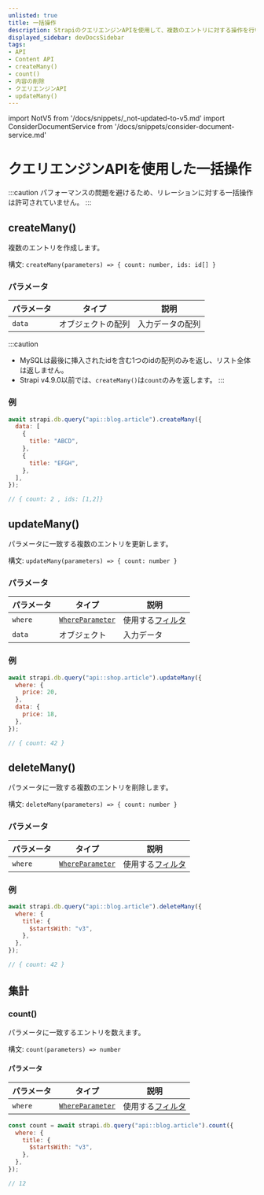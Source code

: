 ```yaml
---
unlisted: true
title: 一括操作
description: StrapiのクエリエンジンAPIを使用して、複数のエントリに対する操作を行います。
displayed_sidebar: devDocsSidebar
tags:
- API
- Content API
- createMany()
- count()
- 内容の削除
- クエリエンジンAPI
- updateMany()
---
```


import NotV5 from '/docs/snippets/_not-updated-to-v5.md'
import ConsiderDocumentService from '/docs/snippets/consider-document-service.md'

# クエリエンジンAPIを使用した一括操作

<ConsiderDocumentService />

:::caution
パフォーマンスの問題を避けるため、リレーションに対する一括操作は許可されていません。
:::

## createMany()

複数のエントリを作成します。

構文: `createMany(parameters) => { count: number, ids: id[] }`

### パラメータ

| パラメータ | タイプ             | 説明         |
| --------- | ---------------- | ------------------- |
| `data`    | オブジェクトの配列 | 入力データの配列 |

:::caution
* MySQLは最後に挿入されたidを含む1つのidの配列のみを返し、リスト全体は返しません。
* Strapi v4.9.0以前では、`createMany()`は`count`のみを返します。 
:::

### 例

```js
await strapi.db.query("api::blog.article").createMany({
  data: [
    {
      title: "ABCD",
    },
    {
      title: "EFGH",
    },
  ],
});

// { count: 2 , ids: [1,2]}
```

## updateMany()

パラメータに一致する複数のエントリを更新します。

構文: `updateMany(parameters) => { count: number }`

### パラメータ

| パラメータ | タイプ                                                      | 説明                                             |
| --------- | --------------------------------------------------------- | ------------------------------------------------------- |
| `where`   | [`WhereParameter`](/dev-docs/api/query-engine/filtering/) | 使用する[フィルタ](/dev-docs/api/query-engine/filtering/) |
| `data`    | オブジェクト                                                    | 入力データ                                              |

### 例

```js
await strapi.db.query("api::shop.article").updateMany({
  where: {
    price: 20,
  },
  data: {
    price: 18,
  },
});

// { count: 42 }
```

## deleteMany()

パラメータに一致する複数のエントリを削除します。

構文: `deleteMany(parameters) => { count: number }`

### パラメータ

| パラメータ | タイプ                                                      | 説明                                             |
| --------- | --------------------------------------------------------- | ------------------------------------------------------- |
| `where`   | [`WhereParameter`](/dev-docs/api/query-engine/filtering/) | 使用する[フィルタ](/dev-docs/api/query-engine/filtering/) |

### 例

```js
await strapi.db.query("api::blog.article").deleteMany({
  where: {
    title: {
      $startsWith: "v3",
    },
  },
});

// { count: 42 }
```

## 集計

### count()

パラメータに一致するエントリを数えます。

構文: `count(parameters) => number`

#### パラメータ

| パラメータ | タイプ                                                      | 説明                                             |
| --------- | --------------------------------------------------------- | ------------------------------------------------------- |
| `where`   | [`WhereParameter`](/dev-docs/api/query-engine/filtering/) | 使用する[フィルタ](/dev-docs/api/query-engine/filtering/) |

```js
const count = await strapi.db.query("api::blog.article").count({
  where: {
    title: {
      $startsWith: "v3",
    },
  },
});

// 12
```
